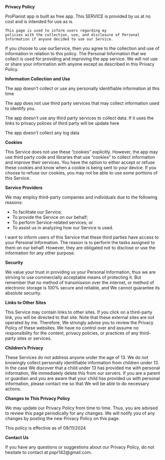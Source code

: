 
<body>
<strong>Privacy Policy</strong>
<p>
     ProPianist app is built as free app. This SERVICE is provided by
    us at no cost and is intended for use as
    is.
</p>
<p>

    This page is used to inform users regarding my
    policies with the collection, use, and disclosure of Personal
    Information if anyone decided to use our Service.
</p>
<p>
    If you choose to use ourService, then you agree to
    the collection and use of information in relation to this
    policy. The Personal Information that we collect is
    used for providing and improving the app service. We will not use or share your information with
    anyone except as described in this Privacy Policy.
</p>

<p><strong>Information Collection and Use</strong></p>
<p>
    The app doesn't collect or use any personally identifiable information at this time
</p> <div>
    
<p>
    The app does not use third party services that may collect
    information used to identify you.
</p>

<p>
    The app doesn't use any third party services to collect data. If it uses the links to privacy polices of third party will be update here
</p> 

<p> The app doesn't collect any log data </p>
   
</p> <p><strong>Cookies</strong></p> 
 <p>
    This Service does not use these “cookies” explicitly. However,
    the app may use third party code and libraries that use
    “cookies” to collect information and improve their services.
    You have the option to either accept or refuse these cookies
    and know when a cookie is being sent to your device. If you
    choose to refuse our cookies, you may not be able to use some
    portions of this Service.
</p> 
<p><strong>Service Providers</strong></p> 
<p>
    We may employ third-party companies and
    individuals due to the following reasons:
</p> 
<ul><li>To facilitate our Service;</li> 
    <li>To provide the Service on our behalf;</li> 
    <li>To perform Service-related services; or</li> 
    <li>To assist us in analyzing how our Service is used.</li>
</ul>
<p>
    I want to inform users of this Service
    that these third parties have access to your Personal
    Information. The reason is to perform the tasks assigned to
    them on our behalf. However, they are obligated not to
    disclose or use the information for any other purpose.
</p> <p><strong>Security</strong></p> <p>
    We value your trust in providing us your
    Personal Information, thus we are striving to use commercially
    acceptable means of protecting it. But remember that no method
    of transmission over the internet, or method of electronic
    storage is 100% secure and reliable, and We cannot
    guarantee its absolute security.
</p> <p><strong>Links to Other Sites</strong></p> <p>
    This Service may contain links to other sites. If you click on
    a third-party link, you will be directed to that site. Note
    that these external sites are not operated by me.
    Therefore, We strongly advise you to review the
    Privacy Policy of these websites. We have
    no control over and assume no responsibility for the content,
    privacy policies, or practices of any third-party sites or
    services.
</p> <p><strong>Children’s Privacy</strong></p> <p>
    These Services do not address anyone under the age of 13.
    We do not knowingly collect personally
    identifiable information from children under 13. In the case
    We discover that a child under 13 has provided
    me with personal information, We immediately
    delete this from our servers. If you are a parent or guardian
    and you are aware that your child has provided us with
    personal information, please contact me so that
    We will be able to do necessary actions.
</p> <p><strong>Changes to This Privacy Policy</strong></p> <p>
    We may update our Privacy Policy from
    time to time. Thus, you are advised to review this page
    periodically for any changes. We will
    notify you of any changes by posting the new Privacy Policy on
    this page.
</p> <p>This policy is effective as of 09/11/2024</p> <p><strong>Contact Us</strong></p> <p>
    If you have any questions or suggestions about our
    Privacy Policy, do not hesitate to contact  at pspr142@gmail.com.
</p>
</body>
</html>

